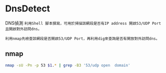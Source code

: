 # DnsDetect
DNS偵測
`利用Shell 腳本撰寫，可用於掃描該網段是否有IP address 開啟53/UDP Port且開啟對外訪問dns。`

`利用nmap先檢查該網段是否開啟53/UDP Port，再利用dig來查詢是否有開放對外訪問dns。`

## nmap

```sh
nmap -sU -Pn -p 53 $1.* | grep -B3 '53/udp open  domain'
```
